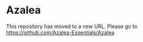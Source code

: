 # Azalea

This repository has moved to a new URL. Please go to https://github.com/Azalea-Essentials/Azalea
